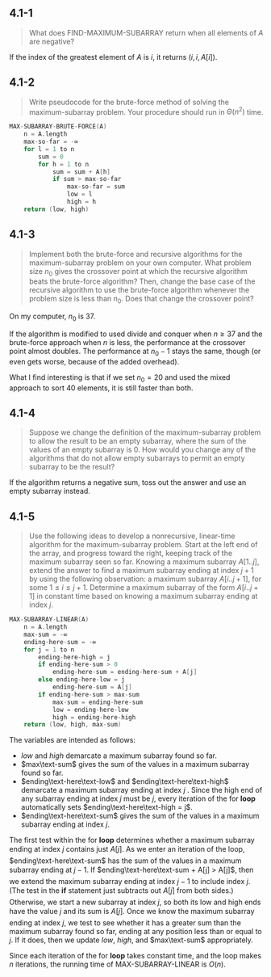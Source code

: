 ## 4.1-1

> What does $\text{FIND-MAXIMUM-SUBARRAY}$ return when all elements of $A$ are negative?

If the index of the greatest element of $A$ is  $i$, it returns $(i, i, A[i])$.

## 4.1-2

> Write pseudocode for the brute-force method of solving the maximum-subarray problem. Your procedure should run in $\Theta(n^2)$ time.

```cpp
MAX-SUBARRAY-BRUTE-FORCE(A)
    n = A.length
    max-so-far = -∞
    for l = 1 to n
        sum = 0
        for h = 1 to n
            sum = sum + A[h]
            if sum > max-so-far
                max-so-far = sum
                low = l
                high = h
    return (low, high)
```

## 4.1-3

> Implement both the brute-force and recursive algorithms for the maximum-subarray problem on your own computer. What problem size $n_0$ gives the crossover point at which the recursive algorithm beats the brute-force algorithm? Then, change the base case of the recursive algorithm to use the brute-force algorithm whenever the problem size is less than $n_0$. Does that change the crossover point?

On my computer, $n_0$ is $37$.

If the algorithm is modified to used divide and conquer when $n \ge 37$ and the brute-force approach when $n$ is less, the performance at the crossover point almost doubles. The performance at $n_0 - 1$ stays the same, though (or even gets worse, because of the added overhead).

What I find interesting is that if we set $n_0 = 20$ and used the mixed approach to sort $40$ elements, it is still faster than both.

## 4.1-4

> Suppose we change the definition of the maximum-subarray problem to allow the result to be an empty subarray, where the sum of the values of an empty subarray is $0$. How would you change any of the algorithms that do not allow empty subarrays to permit an empty subarray to be the result?

If the algorithm returns a negative sum, toss out the answer and use an empty subarray instead.

## 4.1-5

> Use the following ideas to develop a nonrecursive, linear-time algorithm for the maximum-subarray problem. Start at the left end of the array, and progress toward the right, keeping track of the maximum subarray seen so far. Knowing a maximum subarray $A[1..j]$, extend the answer to find a maximum subarray ending at index $j + 1$ by using the following observation: a maximum subarray $A[i..j + 1]$, for some $1 \le i \le j + 1$. Determine a maximum subarray of the form $A[i..j + 1]$ in constant time based on knowing a maximum subarray ending at index $j$.

```cpp
MAX-SUBARRAY-LINEAR(A)
    n = A.length
    max-sum = -∞
    ending-here-sum = -∞
    for j = 1 to n
        ending-here-high = j
        if ending-here-sum > 0
            ending-here-sum = ending-here-sum + A[j]
        else ending-here-low = j
            ending-here-sum = A[j]
        if ending-here-sum > max-sum
            max-sum = ending-here-sum
            low = ending-here-low
            high = ending-here-high
    return (low, high, max-sum)
```

The variables are intended as follows:

- $low$ and $high$ demarcate a maximum subarray found so far.
- $max\text-sum$ gives the sum of the values in a maximum subarray found so far.
- $ending\text-here\text-low$ and $ending\text-here\text-high$ demarcate a maximum subarray ending at index $j$ . Since the high end of any subarray ending at index $j$ must be $j$, every iteration of the for **loop** automatically sets $ending\text-here\text-high = j$.
- $ending\text-here\text-sum$ gives the sum of the values in a maximum subarray ending at index $j$.

The first test within the for **loop** determines whether a maximum subarray ending at index $j$ contains just $A[j]$. As we enter an iteration of the loop, $ending\text-here\text-sum$ has the sum of the values in a maximum subarray ending at $j - 1$. If $ending\text-here\text-sum + A[j] > A[j]$, then we extend the maximum subarray ending at index $j - 1$ to include index $j$. (The test in the **if** statement just subtracts out $A[j]$ from both sides.) Otherwise, we start a new subarray at index $j$, so both its low and high ends have the value $j$ and its sum is $A[j]$. Once we know the maximum subarray ending at index $j$, we test to see whether it has a greater sum than the maximum subarray found so far, ending at any position less than or equal to $j$. If it does, then we update $low$, $high$, and $max\text-sum$ appropriately.

Since each iteration of the for **loop** takes constant time, and the loop makes $n$ iterations, the running time of $\text{MAX-SUBARRAY-LINEAR}$ is $O(n)$.
